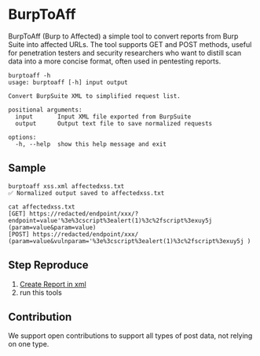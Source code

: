 # BurpToAff
BurpToAff (Burp to Affected) a simple tool to convert reports from Burp Suite into affected URLs. The tool supports GET and POST methods, useful for penetration testers and security researchers who want to distill scan data into a more concise format, often used in pentesting reports.

```
burptoaff -h
usage: burptoaff [-h] input output

Convert BurpSuite XML to simplified request list.

positional arguments:
  input       Input XML file exported from BurpSuite
  output      Output text file to save normalized requests

options:
  -h, --help  show this help message and exit
```


## Sample 
```
burptoaff xss.xml affectedxss.txt
✅ Normalized output saved to affectedxss.txt
```
```
cat affectedxss.txt
[GET] https://redacted/endpoint/xxx/?endpoint=value'%3e%3cscript%3ealert(1)%3c%2fscript%3exuy5j (param=value&param=value)
[POST] https://redacted/endpoint/xxx/ (param=value&vulnparam='%3e%3cscript%3ealert(1)%3c%2fscript%3exuy5j )
```

## Step Reproduce
1. [Create Report in xml](https://portswigger.net/burp/documentation/desktop/running-scans/reporting/report-settings) 
2. run this tools


## Contribution
We support open contributions to support all types of post data, not relying on one type.